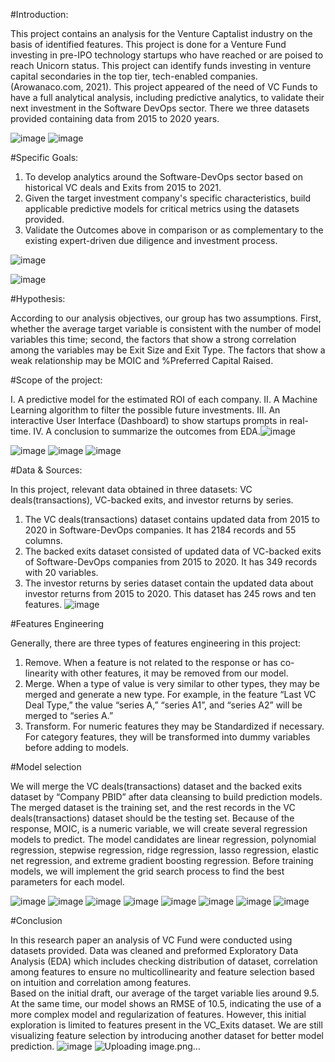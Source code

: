 #Introduction:

This project contains an analysis for the Venture Captalist industry on the basis of identified features.
This project is done for a Venture Fund investing in pre-IPO technology startups who have reached or are poised to reach Unicorn status.
This project can identify funds investing in venture capital secondaries in the top tier, tech-enabled companies. (Arowanaco.com, 2021).
This project appeared of the need of VC Funds to have a full analytical analysis, including predictive analytics, to validate their next investment in the Software DevOps sector. 
There we three datasets provided containing data from 2015 to 2020 years.

![image](https://user-images.githubusercontent.com/79218659/168672630-f53b8418-9ba0-4ac3-9e1c-f955fe00fdd0.png)
![image](https://user-images.githubusercontent.com/79218659/168672682-14893457-e641-4160-adc4-3a60672f0002.png)




#Specific Goals:

1.	To develop analytics around the Software-DevOps sector based on historical VC deals and Exits from 2015 to 2021.
2.	Given the target investment company's specific characteristics, build applicable predictive models for critical metrics using the datasets provided.
3.	Validate the Outcomes above in comparison or as complementary to the existing expert-driven due diligence and investment process.

![image](https://user-images.githubusercontent.com/79218659/168672665-3bd9c162-ea52-41be-9cf2-b32f54477846.png)

![image](https://user-images.githubusercontent.com/79218659/168672849-18263a50-efc7-43d5-96ed-b435135d8bb4.png)


#Hypothesis:

According to our analysis objectives, our group has two assumptions.
First, whether the average target variable is consistent with the number of model variables this time; 
second, the factors that show a strong correlation among the variables may be Exit Size and Exit Type. 
The factors that show a weak relationship may be MOIC and %Preferred Capital Raised.


#Scope of the project:

I.	A predictive model for the estimated ROI of each company.
II.	A Machine Learning algorithm to filter the possible future investments.
III.	An interactive User Interface (Dashboard) to show startups prompts in real-time.
IV.	A conclusion to summarize the outcomes from EDA.![image](https://user-images.githubusercontent.com/79218659/168672818-3f0b675c-e555-46ac-82a5-e09f9e492447.png)

![image](https://user-images.githubusercontent.com/79218659/168672784-71ce562f-8b40-4018-8d19-7826c578bca6.png)
![image](https://user-images.githubusercontent.com/79218659/168672888-48be3fe8-7d7a-44bb-aefd-1929c06d253b.png)
![image](https://user-images.githubusercontent.com/79218659/168673528-370dc971-54d3-4a7b-ad23-76d31546a11e.png)



#Data & Sources:

In this project, relevant data obtained in three datasets: VC deals(transactions), VC-backed exits, and investor returns by series.
1.	The VC deals(transactions) dataset contains updated data from 2015 to 2020 in Software-DevOps companies. It has 2184 records and 55 columns.
2.	The backed exits dataset consisted of updated data of VC-backed exits of Software-DevOps companies from 2015 to 2020. It has 349 records with 20 variables.
3.	The investor returns by series dataset contain the updated data about investor returns from 2015 to 2020. This dataset has 245 rows and ten features.
![image](https://user-images.githubusercontent.com/79218659/168673594-29719c24-e7fe-4d89-b372-d977e73f370c.png)


#Features Engineering


Generally, there are three types of features engineering in this project:
1.	Remove. When a feature is not related to the response or has co-linearity with other features, it may be removed from our model.
2.	Merge. When a type of value is very similar to other types, they may be merged and generate a new type. For example, in the feature “Last VC Deal Type,” the value “series A,” “series A1”, and “series A2” will be merged to “series A.”
3.	Transform. For numeric features they may be Standardized if necessary. For category features, they will be transformed into dummy variables before adding to models.


#Model selection

We will merge the VC deals(transactions) dataset and the backed exits dataset by “Company PBID” after data cleansing to build prediction models.
The merged dataset is the training set, and the rest records in the VC deals(transactions) dataset should be the testing set.
Because of the response, MOIC, is a numeric variable, we will create several regression models to predict.
The model candidates are linear regression, polynomial regression, stepwise regression, ridge regression, lasso regression, elastic net regression, and extreme gradient boosting regression.
Before training models, we will implement the grid search process to find the best parameters for each model.

![image](https://user-images.githubusercontent.com/79218659/168673605-ae72c862-3896-4afb-9117-fa87c622a9d4.png)
![image](https://user-images.githubusercontent.com/79218659/168673618-0f512d82-ac85-486a-b1d3-585a95196105.png)
![image](https://user-images.githubusercontent.com/79218659/168673658-e87b1fa9-5c25-4e26-8164-7aa817c25e9a.png)
![image](https://user-images.githubusercontent.com/79218659/168673676-67ee8bf6-1081-43b0-8750-1573b4379e0a.png)
![image](https://user-images.githubusercontent.com/79218659/168673696-5b8fcf9c-1b27-44af-86b7-fb7c0ec7875c.png)
![image](https://user-images.githubusercontent.com/79218659/168673707-7f7d011f-d0d3-4bad-82e9-3b60745bf2c0.png)
![image](https://user-images.githubusercontent.com/79218659/168673724-c71e0e7f-5aa8-4fbb-ab65-260ae84c0e56.png)
![image](https://user-images.githubusercontent.com/79218659/168673763-38a7a49e-60fc-4425-a0b1-2113a9eaca23.png)

#Conclusion

In this research paper an analysis of VC Fund were conducted using datasets provided. Data was cleaned and 
preformed Exploratory Data Analysis (EDA) which includes checking distribution of dataset, correlation among 
features to ensure no multicollinearity and feature selection based on intuition and correlation among features.  
Based on the initial draft, our average of the target variable lies around 9.5. At the same time, our model shows an RMSE of 10.5,
indicating the use of a more complex model and regularization of features. However, this initial exploration is limited to features present in the VC_Exits dataset.
We are still visualizing feature selection by introducing another dataset for better model prediction.
![image](https://user-images.githubusercontent.com/79218659/168673783-abf038ff-d5c6-41a5-bfb7-3368db5d7626.png)
![Uploading image.png…]()




